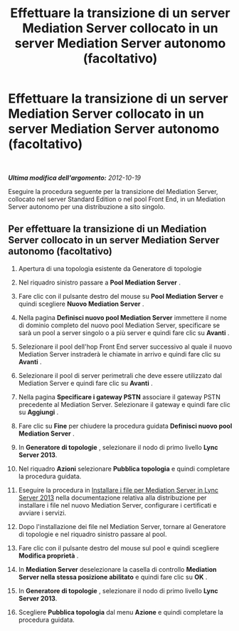 ﻿---
title: Effettuare la transizione di un server Mediation Server collocato in un server Mediation Server autonomo (facoltativo)
TOCTitle: Effettuare la transizione di un server Mediation Server collocato in un server Mediation Server autonomo (facoltativo)
ms:assetid: 7c3c2fb4-4ff2-47b1-aab3-0aa91472eadb
ms:mtpsurl: https://technet.microsoft.com/it-it/library/JJ205026(v=OCS.15)
ms:contentKeyID: 49301086
ms.date: 08/24/2015
mtps_version: v=OCS.15
ms.translationtype: HT
---

# Effettuare la transizione di un server Mediation Server collocato in un server Mediation Server autonomo (facoltativo)

 

_**Ultima modifica dell'argomento:** 2012-10-19_

Eseguire la procedura seguente per la transizione del Mediation Server, collocato nel server Standard Edition o nel pool Front End, in un Mediation Server autonomo per una distribuzione a sito singolo.

## Per effettuare la transizione di un Mediation Server collocato in un server Mediation Server autonomo (facoltativo)

1.  Apertura di una topologia esistente da Generatore di topologie

2.  Nel riquadro sinistro passare a **Pool Mediation Server** .

3.  Fare clic con il pulsante destro del mouse su **Pool Mediation Server** e quindi scegliere **Nuovo Mediation Server** .

4.  Nella pagina **Definisci nuovo pool Mediation Server** immettere il nome di dominio completo del nuovo pool Mediation Server, specificare se sarà un pool a server singolo o a più server e quindi fare clic su **Avanti** .

5.  Selezionare il pool dell'hop Front End server successivo al quale il nuovo Mediation Server instraderà le chiamate in arrivo e quindi fare clic su **Avanti** .

6.  Selezionare il pool di server perimetrali che deve essere utilizzato dal Mediation Server e quindi fare clic su **Avanti** .

7.  Nella pagina **Specificare i gateway PSTN** associare il gateway PSTN precedente al Mediation Server. Selezionare il gateway e quindi fare clic su **Aggiungi** .

8.  Fare clic su **Fine** per chiudere la procedura guidata **Definisci nuovo pool Mediation Server** .

9.  In **Generatore di topologie** , selezionare il nodo di primo livello **Lync Server 2013**.

10. Nel riquadro **Azioni** selezionare **Pubblica topologia** e quindi completare la procedura guidata.

11. Eseguire la procedura in [Installare i file per Mediation Server in Lync Server 2013](lync-server-2013-install-the-files-for-mediation-server.md) nella documentazione relativa alla distribuzione per installare i file nel nuovo Mediation Server, configurare i certificati e avviare i servizi.

12. Dopo l'installazione dei file nel Mediation Server, tornare al Generatore di topologie e nel riquadro sinistro passare al pool.

13. Fare clic con il pulsante destro del mouse sul pool e quindi scegliere **Modifica proprietà** .

14. In **Mediation Server** deselezionare la casella di controllo **Mediation Server nella stessa posizione abilitato** e quindi fare clic su **OK** .

15. In **Generatore di topologie** , selezionare il nodo di primo livello **Lync Server 2013**.

16. Scegliere **Pubblica topologia** dal menu **Azione** e quindi completare la procedura guidata.

